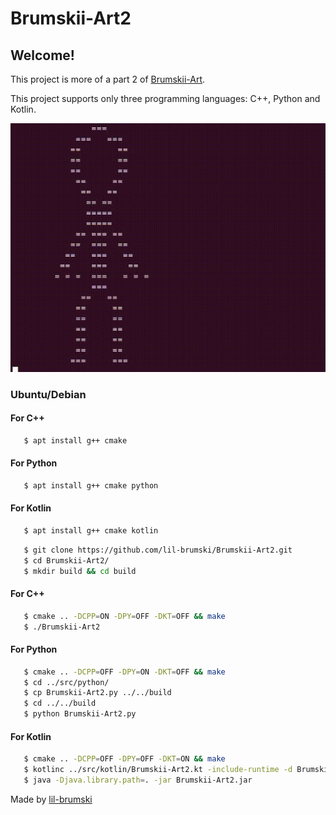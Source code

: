 # Brumskii-Art2 

## Welcome!

This project is more of a part 2 of [Brumskii-Art](https://github.com/lil-brumski/Brumskii-Art).

This project supports only three programming languages: C++, Python and Kotlin.

![Code Runtime](media/Brumskii-Art2.gif)

### Ubuntu/Debian

#### For C++
```bash
   $ apt install g++ cmake 
```

#### For Python
```bash
   $ apt install g++ cmake python
```

#### For Kotlin 
```bash
   $ apt install g++ cmake kotlin 
```


```bash
   $ git clone https://github.com/lil-brumski/Brumskii-Art2.git
   $ cd Brumskii-Art2/
   $ mkdir build && cd build
```

#### For C++

```bash
   $ cmake .. -DCPP=ON -DPY=OFF -DKT=OFF && make
   $ ./Brumskii-Art2
```

#### For Python 

```bash
   $ cmake .. -DCPP=OFF -DPY=ON -DKT=OFF && make
   $ cd ../src/python/
   $ cp Brumskii-Art2.py ../../build
   $ cd ../../build
   $ python Brumskii-Art2.py
```

#### For Kotlin 

```bash
   $ cmake .. -DCPP=OFF -DPY=OFF -DKT=ON && make
   $ kotlinc ../src/kotlin/Brumskii-Art2.kt -include-runtime -d Brumskii-Art2.jar
   $ java -Djava.library.path=. -jar Brumskii-Art2.jar
```

Made by [lil-brumski](https://github.com/lil-brumski)